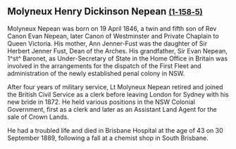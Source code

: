 ## Molyneux Henry Dickinson Nepean <small>[(1‑158‑5)](https://brisbane.discovereverafter.com/profile/31760674 "Go to Memorial Information" )</small>

Molyneux Nepean was born on 19 April 1846, a twin and fifth son of Rev Canon Evan Nepean, later Canon of Westminster and Private Chaplain to Queen Victoria. His mother, Ann Jenner-Fust was the daughter of Sir Herbert Jenner Fust, Dean of the Arches. His grandfather, Sir Evan Nepean, 1^st^ Baronet, as Under-Secretary of State in the Home Office in Britain was involved in the arrangements for the dispatch of the First Fleet and administration of the newly established penal colony in NSW. 

After four years of military service, Lt Molyneux Nepean retired and joined the British Civil Service as a clerk before leaving London for Sydney with his new bride in 1872. He held various positions in the NSW Colonial Government, first as a clerk and later as an Assistant Land Agent for the sale of Crown Lands. 

He had a troubled life and died in Brisbane Hospital at the age of 43 on 30 September 1889, following a fall at a chemist shop in South Brisbane.
